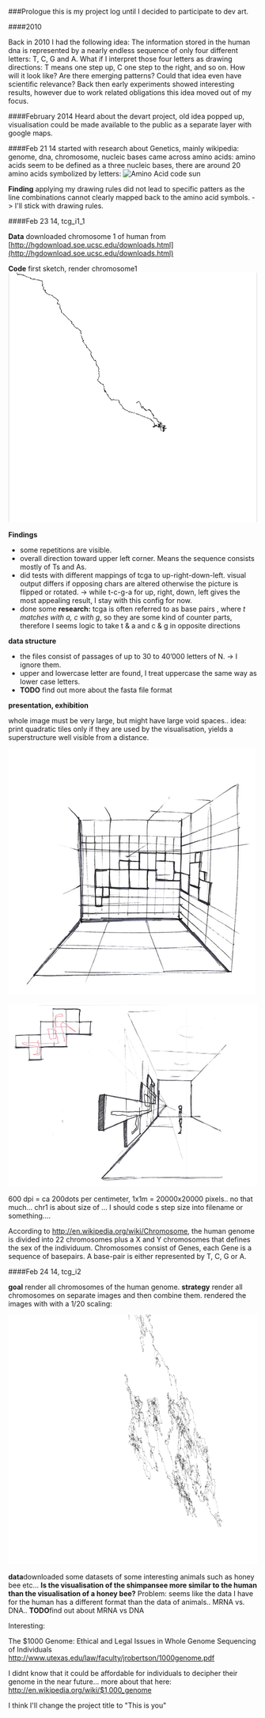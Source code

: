 ###Prologue
this is my project log until I decided to participate to dev art.

####2010

Back in 2010 I had the following idea:
The information stored in the human dna is represented by a nearly endless sequence of only four different letters: T, C, G and A. What if I interpret those four letters as drawing directions: T means one step up, C one step to the right, and so on. How will it look like? Are there emerging patterns? Could that idea even have scientific relevance?
Back then early experiments showed interesting results, however due to work related obligations this idea moved out of my focus.

####February 2014
Heard about the devart project, old idea popped up, visualisation could be made available to the public as a separate layer with google maps.

####Feb 21 14
started with research about Genetics, mainly wikipedia: genome, dna, chromosome, nucleic bases
came across amino acids: amino acids seem to be defined as a three nucleic bases, there are around 20 amino acids symbolized by letters:
![Amino Acid code sun](http://upload.wikimedia.org/wikipedia/commons/7/70/Aminoacids_table.svg "Amino Acid code sun")

**Finding** applying my drawing rules did not lead to specific patters as the line combinations cannot clearly mapped back to the amino acid symbols. -> I'll  stick with drawing rules.

####Feb 23 14, tcg_i1_1

**Data** downloaded chromosome 1 of human from [http://hgdownload.soe.ucsc.edu/downloads.html](http://hgdownload.soe.ucsc.edu/downloads.html)

**Code** first sketch, render chromosome1
![chromosome 1, excerpt](../images/2014224_0.41chr1.jpg "chromosome 1, excerpt")

**Findings** 
+ some repetitions are visible. 
+ overall direction toward upper left corner. Means the sequence consists mostly of Ts and As.
+ did tests with different mappings of tcga to up-right-down-left. visual output differs if opposing chars are altered otherwise the picture is flipped or rotated.
-> while t-c-g-a  for up, right, down, left gives the most appealing result,  I stay with this config for now.
+ done some **research:** tcga is often referred to as base pairs , where *t matches with a, c with g*, so they are some kind of counter parts, therefore I seems logic to take t & a and c & g in opposite directions 

**data structure** 

+ the files consist of passages of up to 30 to 40’000 letters of N. -> I ignore them.
+ upper and lowercase letter are found, I treat uppercase the same way as lower case letters. 
+ **TODO** find out more about the fasta file format


**presentation, exhibition**

whole image must be very large, but might have large void spaces..
idea: print quadratic tiles only if they are used by the visualisation, yields a superstructure well visible from a distance.

![sketch, raster system for exhibition space](../images/sketch1.jpg "sketch, raster system for exhibition space")

![sketch, tiled image on the wall](../images/sketch2.jpg "sketch, tiled image on the wall")

600 dpi = ca 200dots per centimeter, 1x1m = 20000x20000 pixels.. no that much…
chr1 is about size of … I should code s step size into filename or something….

According to http://en.wikipedia.org/wiki/Chromosome, the human genome is divided into 22 chromosomes plus a X and Y chromosomes that defines the sex of the individuum. Chromosomes consist of Genes, each Gene is a sequence of basepairs. A base-pair is either represented by T, C, G or A.

####Feb 24 14, tcg_i2

**goal** render all chromosomes of the human genome. 
**strategy** render all chromosomes on separate images and then combine them.
rendered the images with with a 1/20 scaling:

![chromosome 1](../images/chrom_tcg_i2/chr1.png "chromosome 1")

**data**downloaded some datasets of some interesting  animals such as honey bee  etc… 
**Is the visualisation of the shimpansee more similar to the human than the visualisation of a honey bee?**
Problem: seems like the data I have for the human has a different format than the data of animals.. MRNA vs. DNA.. 
**TODO**find out about MRNA vs DNA









Interesting:

The $1000 Genome: Ethical and Legal Issues in Whole Genome Sequencing of Individuals 
http://www.utexas.edu/law/faculty/jrobertson/1000genome.pdf

I didnt know that it could be affordable for individuals to decipher their genome in the near future...
more about that here: http://en.wikipedia.org/wiki/$1,000_genome

I think I'll change the project title to "This is you" 

